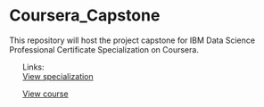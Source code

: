 # Coursera_Capstone
This repository will host the project capstone for IBM Data Science Professional Certificate Specialization on Coursera.

<ol>
Links: <br>
<a href='https://www.coursera.org/professional-certificates/ibm-data-science
'>View specialization</a><br>

<a href='https://www.coursera.org/learn/applied-data-science-capstone'>View course</a>
</ol>
